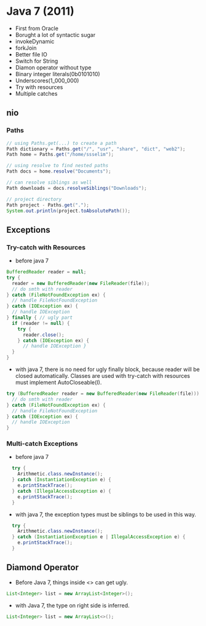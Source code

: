 # Java 7 (2011)

- First from Oracle
- Borught a lot of syntactic sugar
- invokeDynamic
- forkJoin
- Better file IO
- Switch for String
- Diamon operator without type
- Binary integer literals(0b0101010)
- Underscores(1_000_000)
- Try with resources
- Multiple catches

## nio

### Paths

```java
// using Paths.get(...) to create a path
Path dictionary = Paths.get("/", "usr", "share", "dict", "web2");
Path home = Paths.get("/home/ssselim");

// using resolve to find nested paths
Path docs = home.resolve("Documents");

// can resolve siblings as well
Path downloads = docs.resolveSiblings("Downloads");

// project directory
Path project - Paths.get(".");
System.out.println(project.toAbsolutePath());
```
## Exceptions

### Try-catch with Resources

* before java 7

```java
BufferedReader reader = null;
try {
  reader = new BufferedReader(new FileReader(file));
  // do smth with reader
} catch (FileNotFoundException ex) {
  // handle FileNotFoundException
} catch (IOException ex) {
  // handle IOException
} finally { // ugly part
  if (reader != null) {
    try {
      reader.close();
    } catch (IOException ex) {
      // handle IOException }
  }
}
```

* with java 7, there is no need for ugly finally block, because reader will be
  closed automatically. Classes are used with try-catch with resources must
  implement AutoCloseable(I).

```java
try (BufferedReader reader = new BufferedReader(new FileReader(file))) {
  // do smth with reader
} catch (FileNotFoundException ex) {
  // handle FileNotFoundException
} catch (IOException ex) {
  // handle IOException
} 
```

### Multi-catch Exceptions

* before java 7

```java
  try {
    Arithmetic.class.newInstance();
  } catch (InstantiationException e) {
    e.printStackTrace();  
  } catch (IllegalAccessException e) {
    e.printStackTrace();  
  }
```
* with java 7, the exception types must be siblings to be used in this way.

```java
  try {
    Arithmetic.class.newInstance();
  } catch (InstantiationException e | IllegalAccessException e) {
    e.printStackTrace();  
  }
```

## Diamond Operator

* Before Java 7, things inside <> can get ugly.
```java
List<Integer> list = new ArrayList<Integer>();
```

* with Java 7, the type on right side is inferred.

```java
List<Integer> list = new ArrayList<>();
```
